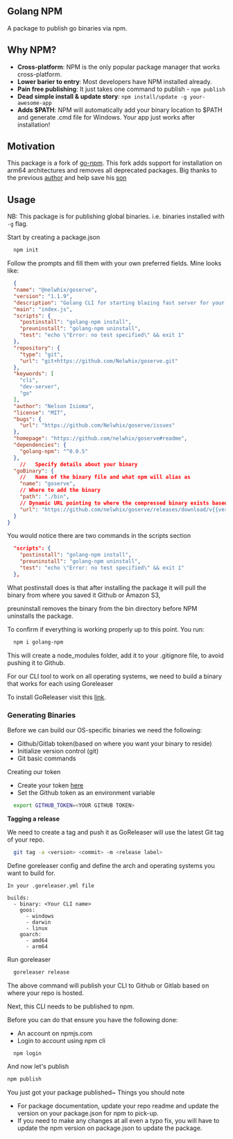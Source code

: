 ## Golang NPM
A package to publish go binaries via npm.

## Why NPM?
* **Cross-platform**: NPM is the only popular package manager that works cross-platform. 
* **Lower barier to entry**: Most developers have NPM installed already. 
* **Pain free publishing**: It just takes one command to publish - `npm publish`
* **Dead simple install & update story**: `npm install/update -g your-awesome-app`
* **Adds $PATH**: NPM will automatically add your binary location to $PATH and generate .cmd file for Windows. Your app just works after installation! 

## Motivation
This package is a fork of [go-npm](https://github.com/sanathkr/go-npm). This fork adds support for installation on arm64 architectures and removes all deprecated packages. Big thanks to the previous [author](https://github.com/sanathkr) and help save his [son](https://x.com/sanathkr_/status/1337227367102566403?s=20)

## Usage
NB: This package is for publishing global binaries. i.e. binaries installed with `-g` flag. 

Start by creating a package.json
```bash
  npm init
```
Follow the prompts and fill them with your own preferred fields. Mine looks like:

```json
  {
  "name": "@nelwhix/goserve",
  "version": "1.1.9",
  "description": "Golang CLI for starting blazing fast server for your local sites",
  "main": "index.js",
  "scripts": {
    "postinstall": "golang-npm install",
    "preuninstall": "golang-npm uninstall",
    "test": "echo \"Error: no test specified\" && exit 1"
  },
  "repository": {
    "type": "git",
    "url": "git+https://github.com/Nelwhix/goserve.git"
  },
  "keywords": [
    "cli",
    "dev-server",
    "go"
  ],
  "author": "Nelson Isioma",
  "license": "MIT",
  "bugs": {
    "url": "https://github.com/Nelwhix/goserve/issues"
  },
  "homepage": "https://github.com/nelwhix/goserve#readme",
  "dependencies": {
    "golang-npm": "^0.0.5"
  },
    //   Specify details about your binary
  "goBinary": {
    //   Name of the binary file and what npm will alias as
    "name": "goserve",
    // Where to add the binary
    "path": "./bin",
    // Dynamic URL pointing to where the compressed binary exists based on version, platform, and the processor type (amd64, arm, and more)
    "url": "https://github.com/nelwhix/goserve/releases/download/v{{version}}/goserve_{{version}}_{{platform}}_{{arch}}.tar.gz"
  }
}

```

You would notice there are two commands in the scripts section
```json
  "scripts": {
    "postinstall": "golang-npm install",
    "preuninstall": "golang-npm uninstall",
    "test": "echo \"Error: no test specified\" && exit 1"
  },
```

What postinstall does is that after installing the package it will pull the binary from where you saved it Github or Amazon S3,

preuninstall removes the binary from the bin directory before NPM uninstalls the package.

To confirm if everything is working properly up to this point. You run:

```bash
  npm i golang-npm
```

This will create a node_modules folder, add it to your .gitignore file, to avoid pushing it to Github.

For our CLI tool to work on all operating systems, we need to build a binary that works for each using Goreleaser

To install GoReleaser visit this [link](https://goreleaser.com/install/).

### Generating Binaries
Before we can build our OS-specific binaries we need the following:

- Github/Gitlab token(based on where you want your binary to reside)
- Initialize version control (git)
- Git basic commands

Creating our token

- Create your token [here](https://github.com/settings/tokens)
- Set the Github token as an environment variable

```bash
  export GITHUB_TOKEN=<YOUR GITHUB TOKEN>
```

**Tagging a release**

We need to create a tag and push it as GoReleaser will use the latest Git tag of your repo.

```bash
  git tag -a <version> <commit> -m <release label>
```


Define goreleaser config and define the arch and operating systems you want to build for.

```
In your .goreleaser.yml file

builds:
  - binary: <Your CLI name>
    goos:
      - windows
      - darwin
      - linux
    goarch:
      - amd64
      - arm64
```

Run goreleaser
```bash
  goreleaser release
```

The above command will publish your CLI to Github or Gitlab based on where your repo is hosted.


Next, this CLI needs to be published to npm.

Before you can do that ensure you have the following done:

- An account on npmjs.com
- Login to account using npm cli 
```bash 
  npm login 
```

And now let's publish

```bash
npm publish
```

You just got your package published~
Things you should note

- For package documentation, update your repo readme and update the version on your package.json for npm to pick-up.
- If you need to make any changes at all even a typo fix, you will have to update the npm version on package.json to update the package.